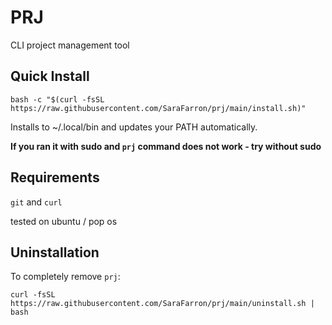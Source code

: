 # PRJ
CLI project management tool

## Quick Install

```shell
bash -c "$(curl -fsSL https://raw.githubusercontent.com/SaraFarron/prj/main/install.sh)"
```
Installs to ~/.local/bin and updates your PATH automatically.

**If you ran it with sudo and `prj` command does not work - try without sudo**

## Requirements
`git` and `curl`

tested on ubuntu / pop os

## Uninstallation

To completely remove `prj`:

```shell
curl -fsSL https://raw.githubusercontent.com/SaraFarron/prj/main/uninstall.sh | bash
```
